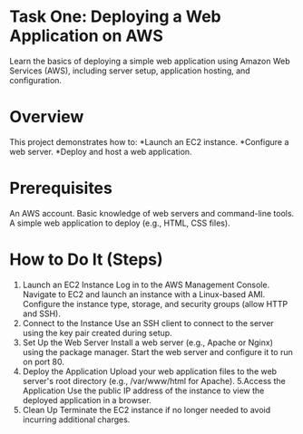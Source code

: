 # Task One: Deploying a Web Application on AWS
Learn the basics of deploying a simple web application using Amazon Web Services (AWS), including server setup, application hosting, and configuration.

# Overview
This project demonstrates how to:
*Launch an EC2 instance.
*Configure a web server.
*Deploy and host a web application.

# Prerequisites
An AWS account.
Basic knowledge of web servers and command-line tools.
A simple web application to deploy (e.g., HTML, CSS files).

# How to Do It (Steps)
1. Launch an EC2 Instance
Log in to the AWS Management Console.
Navigate to EC2 and launch an instance with a Linux-based AMI.
Configure the instance type, storage, and security groups (allow HTTP and SSH).
2. Connect to the Instance
Use an SSH client to connect to the server using the key pair created during setup.
3. Set Up the Web Server
Install a web server (e.g., Apache or Nginx) using the package manager.
Start the web server and configure it to run on port 80.
4. Deploy the Application
Upload your web application files to the web server's root directory (e.g., /var/www/html for Apache).
5.Access the Application
Use the public IP address of the instance to view the deployed application in a browser.
6. Clean Up
Terminate the EC2 instance if no longer needed to avoid incurring additional charges.






